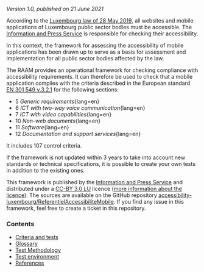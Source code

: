 *Version 1.0, published on 21 June 2021*

According to the [Luxembourg law of 28 May 2019](http://legilux.public.lu/eli/etat/leg/loi/2019/05/28/a373/jo), all websites and mobile applications of Luxembourg public sector bodies must be accessible. The [Information and Press Service](https://sip.gouvernement.lu/) is responsible for checking their accessibility.

In this context, the framework for assessing the accessibility of mobile applications has been drawn up to serve as a basis for assessment and implementation for all public sector bodies affected by the law.

The RAAM provides an operational framework for checking compliance with accessibility requirements. It can therefore be used to check that a mobile application complies with the criteria described in the European standard [EN 301 549 v.3.2.1](https://www.etsi.org/deliver/etsi_en/301500_301599/301549/03.02.01_60/en_301549v030201p.pdf) for the following sections: 

- 5 *Generic requirements*{lang=en}
- 6 *ICT with two-way voice communication*{lang=en}
- 7 *ICT with video capabilities*{lang=en}
- 10 *Non-web documents*{lang=en}
- 11 *Software*{lang=en}
- 12 *Documentation and support services*{lang=en}

It includes 107 control criteria. 

If the framework is not updated within 3 years to take into account new standards or technical specifications, it is possible to create your own tests in addition to the existing ones.

This framework is published by the [Information and Press Service](https://sip.gouvernement.lu/) and distributed under a [CC-BY 3.0 LU](https://creativecommons.org/licenses/by/3.0/lu/) licence ([more information about the licence](../licence.md)). The sources are available on the GitHub repository [accessibility-luxembourg/ReferentielAccessibiliteMobile](https://github.com/accessibility-luxembourg/ReferentielAccessibiliteMobile).
If you find any issue in this framework, feel free to create a ticket in this repository.


### Contents

- [Criteria and tests](referentiel-technique.md)
- [Glossary](glossaire.md)
- [Test Methodology](methodologie.md)
- [Test environment](environment.md)
- [References](references.md)

